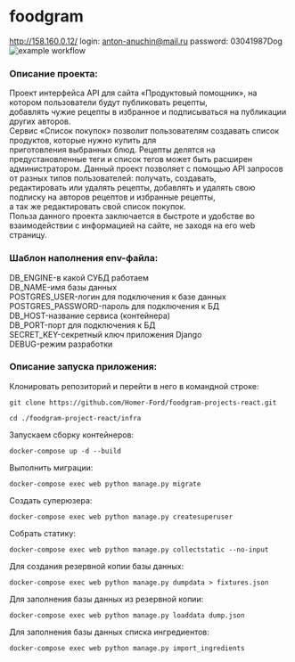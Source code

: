 # foodgram
http://158.160.0.12/
login: anton-anuchin@mail.ru
password: 03041987Dog
![example workflow](https://github.com/Homer-Ford/foodgram-project-react/actions/workflows/foodgram-workflow.yml/badge.svg)

### Описание проекта:

Проект интерфейса API для сайта «Продуктовый помощник», на котором пользователи будут публиковать рецепты,  
добавлять чужие рецепты в избранное и подписываться на публикации других авторов.  
Сервис «Список покупок» позволит пользователям создавать список продуктов, которые нужно купить для  
приготовления выбранных блюд.
Рецепты делятся на предустановленные теги и список тегов может быть расширен администратором.
Данный проект позволяет с помощью API запросов от разных типов пользователей: получать, создавать,  
редактировать или удалять рецепты, добавлять и удалять свою подписку на авторов рецептов и избранные рецепты,  
а так же редактировать свой список покупок.  
Польза данного проекта заключается в быстроте и удобстве во взаимодействии с информацией на сайте, не заходя на его web страницу.

### Шаблон наполнения env-файла:

DB_ENGINE-в какой СУБД работаем  
DB_NAME-имя базы данных  
POSTGRES_USER-логин для подключения к базе данных  
POSTGRES_PASSWORD-пароль для подключения к БД  
DB_HOST-название сервиса (контейнера)  
DB_PORT-порт для подключения к БД  
SECRET_KEY-секретный ключ приложения Django  
DEBUG-режим разработки

### Описание запуска приложения:

Клонировать репозиторий и перейти в него в командной строке:

```
git clone https://github.com/Homer-Ford/foodgram-projects-react.git
```

```
cd ./foodgram-project-react/infra
```

Запускаем сборку контейнеров:

```
docker-compose up -d --build 
```

Выполнить миграции:

```
docker-compose exec web python manage.py migrate
```

Создать суперюзера:

```
docker-compose exec web python manage.py createsuperuser
```

Собрать статику:

```
docker-compose exec web python manage.py collectstatic --no-input
```

Для создания резервной копии базы данных:

```
docker-compose exec web python manage.py dumpdata > fixtures.json
```

Для заполнения базы данных из резервной копии:

```
docker-compose exec web python manage.py loaddata dump.json 
```

Для заполнения базы данных списка ингредиентов:

```
docker-compose exec web python manage.py import_ingredients
```

